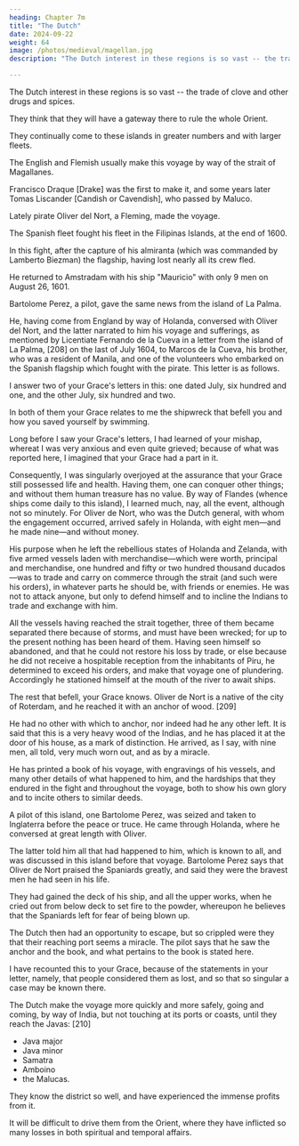 ```yaml
---
heading: Chapter 7m
title: "The Dutch"
date: 2024-09-22
weight: 64
image: /photos/medieval/magellan.jpg
description: "The Dutch interest in these regions is so vast -- the trade of clove and other drugs and spices"

---
```




The Dutch interest in these regions is so vast -- the trade of clove and other drugs and spices.

They think that they will have a gateway there to rule the whole Orient.

<!-- —that, overcoming all the toil and dangers of the voyage,  -->

They continually come to these islands in greater numbers and with larger fleets. 

<!-- If a very fundamental and timely remedy be not administered in this matter, it will increase to such an extent in a short time that afterward no remedy can be applied. -->

The English and Flemish usually make this voyage by way of the strait of Magallanes.

Francisco Draque [Drake] was the first to make it, and some years later Tomas Liscander [Candish or Cavendish], who passed by Maluco.


Lately pirate Oliver del Nort, a Fleming, made the voyage.

The Spanish fleet fought his fleet in the Filipinas Islands, at the end of 1600.

In this fight, after the capture of his almiranta (which was commanded by Lamberto Biezman) the flagship, having lost nearly all its crew fled.

<!-- And as it afterward left the Filipinas, and was seen in Sunda and the Java channels, so disabled, it seemed impossible for it to navigate, and that it would surely be lost, as was recounted above when treating of this. -->

<!-- This pirate, although so crippled, had the good fortune to escape from the Spaniards, and, after great troubles and hardships,  -->

He returned to Amstradam with his ship "Mauricio" with only 9 men on August 26, 1601.

<!-- He wrote the relation and the events of his voyage, and gave plates of the battle and of the ships. This was afterward translated into Latin and printed by Teodoro de Bri, a German, at Francfort, in the year six hundred and two. Both relations are going the rounds, and the voyage is regarded as a most prodigious feat and one of so great hardships and perils. [207] -->

Bartolome Perez, a pilot, gave the same news from the island of La Palma. 

He, having come from England by way of Holanda, conversed with Oliver del Nort, and the latter narrated to him his voyage and sufferings, as mentioned by Licentiate Fernando de la Cueva in a letter from the island of La Palma, [208] on the last of July 1604, to Marcos de la Cueva, his brother, who was a resident of Manila, and one of the volunteers who embarked on the Spanish flagship which fought with the pirate. This letter is as follows.

I answer two of your Grace's letters in this: one dated July, six hundred and one, and the other July, six hundred and two.

In both of them your Grace relates to me the shipwreck that befell you and how you saved yourself by swimming. 

Long before I saw your Grace's letters, I had learned of your mishap, whereat I was very anxious and even quite grieved; because of what was reported here, I imagined that your Grace had a part in it. 

Consequently, I was singularly overjoyed at the assurance that your Grace still possessed life and health. Having them, one can conquer other things; and without them human treasure has no value. By way of Flandes (whence ships come daily to this island), I learned much, nay, all the event, although not so minutely. For Oliver de Nort, who was the Dutch general, with whom the engagement occurred, arrived safely in Holanda, with eight men—and he made nine—and without money. 

His purpose when he left the rebellious states of Holanda and Zelanda, with five armed vessels laden with merchandise—which were worth, principal and merchandise, one hundred and fifty or two hundred thousand ducados—was to trade and carry on commerce through the strait (and such were his orders), in whatever parts he should be, with friends or enemies. He was not to attack anyone, but only to defend himself and to incline the Indians to trade and exchange with him. 

All the vessels having reached the strait together, three of them became separated there because of storms, and must have been wrecked; for up to the present nothing has been heard of them. Having seen himself so abandoned, and that he could not restore his loss by trade, or else because he did not receive a hospitable reception from the inhabitants of Piru, he determined to exceed his orders, and make that voyage one of plundering. Accordingly he stationed himself at the mouth of the river to await ships. 

The rest that befell, your Grace knows. Oliver de Nort is a native of the city of Roterdam, and he reached it with an anchor of wood. [209] 

He had no other with which to anchor, nor indeed had he any other left. It is said that this is a very heavy wood of the Indias, and he has placed it at the door of his house, as a mark of distinction. He arrived, as I say, with nine men, all told, very much worn out, and as by a miracle.

He has printed a book of his voyage, with engravings of his vessels, and many other details of what happened to him, and the hardships that they endured in the fight and throughout the voyage, both to show his own glory and to incite others to similar deeds.

A pilot of this island, one Bartolome Perez, was seized and taken to Inglaterra before the peace or truce. He came through Holanda, where he conversed at great length with Oliver. 

The latter told him all that had happened to him, which is known to all, and was discussed in this island before that voyage. Bartolome Perez says that Oliver de Nort praised the Spaniards greatly, and said they were the bravest men he had seen in his life. 

They had gained the deck of his ship, and all the upper works, when he cried out from below deck to set fire to the powder, whereupon he believes that the Spaniards left for fear of being blown up. 

The Dutch then had an opportunity to escape, but so crippled were they that their reaching port seems a miracle. The pilot says that he saw the anchor and the book, and what pertains to the book is stated here. 

I have recounted this to your Grace, because of the statements in your letter, namely, that people considered them as lost, and so that so singular a case may be known there.

The Dutch make the voyage more quickly and more safely, going and coming, by way of India, but not touching at its ports or coasts, until they reach the Javas: [210]
- Java major
- Java minor
- Samatra
- Amboino
- the Malucas.

They know the district so well, and have experienced the immense profits from it. 

It will be difficult to drive them from the Orient, where they have inflicted so many losses in both spiritual and temporal affairs.

<!-- ¶ Relation of the Filipinas Islands and of their natives, antiquity, customs, and government, both during the period of their paganism and after their conquest by the Spaniards, and other details. -->
